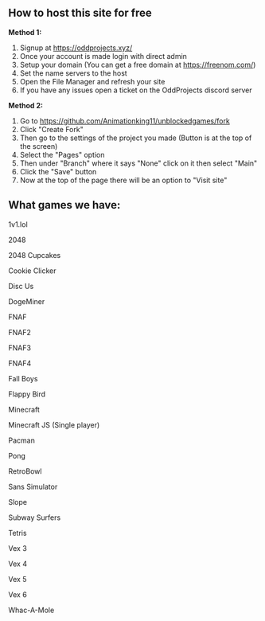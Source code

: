 ## How to host this site for free
**Method 1:**
1. Signup at https://oddprojects.xyz/
2. Once your account is made login with direct admin
3. Setup your domain (You can get a free domain at https://freenom.com/)
4. Set the name servers to the host
5. Open the File Manager and refresh your site
6. If you have any issues open a ticket on the OddProjects discord server

**Method 2:**
1. Go to https://github.com/Animationking11/unblockedgames/fork
2. Click "Create Fork"
3. Then go to the settings of the project you made (Button is at the top of the screen)
4. Select the "Pages" option
5. Then under "Branch" where it says "None" click on it then select "Main"
6. Click the "Save" button
7. Now at the top of the page there will be an option to "Visit site"


## What games we have:
1v1.lol

2048

2048 Cupcakes

Cookie Clicker

Disc Us

DogeMiner

FNAF

FNAF2

FNAF3

FNAF4

Fall Boys

Flappy Bird

Minecraft

Minecraft JS (Single player)

Pacman

Pong

RetroBowl

Sans Simulator

Slope

Subway Surfers

Tetris

Vex 3

Vex 4

Vex 5

Vex 6

Whac-A-Mole
